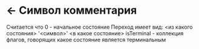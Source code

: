 # <- Символ комментария
Считается что 0 - начальное состояние
Переход имеет вид: <из какого состояния> '<символ>' <в какое состояние>
isTerminal - коллекция флагов, говорящих какое состояние является терминальным
